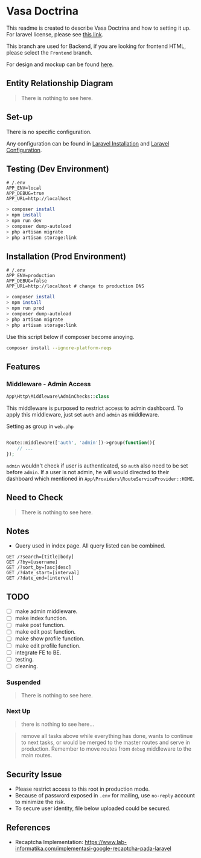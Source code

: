 # Vasa Doctrina

This readme is created to describe Vasa Doctrina and how to setting it up. For laravel license, please see [this link](./laravel.md).

This branch are used for Backend, if you are looking for frontend HTML, please select the `Frontend` branch.

For design and mockup can be found [here](https://www.figma.com/file/Jn6LB6RqLYCGOkMBOcNDQ5/Mock-Up-VD?node-id=0%3A1).

## Entity Relationship Diagram
> There is nothing to see here.

## Set-up
There is no specific configuration.

Any configuration can be found in [Laravel Installation](https://laravel.com/docs/7.x/installation) and [Laravel Configuration](https://laravel.com/docs/7.x/configuration). 

## Testing (Dev Environment)
```
# /.env
APP_ENV=local
APP_DEBUG=true
APP_URL=http://localhost
```

```bash
> composer install
> npm install
> npm run dev
> composer dump-autoload
> php artisan migrate
> php artisan storage:link
```

## Installation (Prod Environment)
```
# /.env
APP_ENV=production
APP_DEBUG=false
APP_URL=http://localhost # change to production DNS
```

```bash
> composer install
> npm install
> npm run prod
> composer dump-autoload
> php artisan migrate
> php artisan storage:link
```

Use this script below if composer become anoying.

```bash
composer install --ignore-platform-reqs
```

## Features

### Middleware - Admin Access
```php
App\Http\Middleware\AdminChecks::class
```

This middleware is purposed to restrict access to admin dashboard. To apply this middleware, just set
`auth` and `admin` as middleware.

Setting as group in `web.php`
```php

Route::middleware(['auth', 'admin'])->group(function(){
    // ...
});

```

`admin` wouldn't check if user is authenticated, so `auth` also need to be set before `admin`. If a user is not admin, he will would directed to their dashboard which mentioned in `App\Providers\RouteServiceProvider::HOME`.

## Need to Check
> There is nothing to see here.

## Notes
- Query used in index page. All query listed can be combined.

```
GET /?search=[title|body]
GET /?by=[username]
GET /?sort_by=[asc|desc]
GET /?date_start=[interval]
GET /?date_end=[interval]
```

## TODO
- [ ] make admin middleware.
- [ ] make index function.
- [ ] make post function.
- [ ] make edit post function.
- [ ] make show profile function.
- [ ] make edit profile function.
- [ ] integrate FE to BE.
- [ ] testing.
- [ ] cleaning.

### Suspended
> There is nothing to see here.

### Next Up
> there is nothing to see here...

> remove all tasks above while everything has done, wants to continue to next tasks, or would be merged to the master routes and serve in production. Remember to move routes from `debug` middleware to the main routes.

## Security Issue
- Please restrict access to this root in production mode.
- Because of password exposed in `.env` for mailing, use `no-reply` account to minimize the risk.
- To secure user identity, file below uploaded could be secured.

## References
- Recaptcha Implementation: https://www.lab-informatika.com/implementasi-google-recaptcha-pada-laravel
